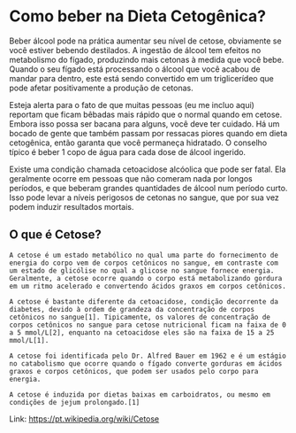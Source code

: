 # Como beber na Dieta Cetogênica?



Beber álcool pode na prática aumentar seu nível de cetose, obviamente se você estiver bebendo destilados. A ingestão de álcool tem efeitos no metabolismo do fígado, produzindo mais cetonas à medida que você bebe. Quando o seu fígado está processando o álcool que você acabou de mandar para dentro, este está sendo convertido em um triglicerídeo que pode afetar positivamente a produção de cetonas.  

Esteja alerta para o fato de que muitas pessoas (eu me incluo aqui) reportam que ficam bêbadas mais rápido que o normal quando em cetose. Embora isso possa ser bacana para alguns, você deve ter cuidado. Há um bocado de gente que também passam por ressacas piores quando em dieta cetogênica, então garanta que você permaneça hidratado. O conselho típico é beber 1 copo de água para cada dose de álcool ingerido.  

Existe uma condição chamada cetoacidose alcóolica que pode ser fatal. Ela geralmente ocorre em pessoas que não comeram nada por longos períodos, e que beberam grandes quantidades de álcool num período curto. Isso pode levar a níveis perigosos de cetonas no sangue, que por sua vez podem induzir resultados mortais.    

## O que é Cetose?

    A cetose é um estado metabólico no qual uma parte do fornecimento de energia do corpo vem de corpos cetônicos no sangue, em contraste com um estado de glicólise no qual a glicose no sangue fornece energia. Geralmente, a cetose ocorre quando o corpo está metabolizando gordura em um ritmo acelerado e convertendo ácidos graxos em corpos cetônicos.

    A cetose é bastante diferente da cetoacidose, condição decorrente da diabetes, devido à ordem de grandeza da concentração de corpos cetônicos no sangue[1]. Tipicamente, os valores de concentração de corpos cetônicos no sangue para cetose nutricional ficam na faixa de 0 a 5 mmol/L[2], enquanto na cetoacidose eles são na faixa de 15 a 25 mmol/L[1].

    A cetose foi identificada pelo Dr. Alfred Bauer em 1962 e é um estágio no catabolismo que ocorre quando o fígado converte gorduras em ácidos graxos e corpos cetônicos, que podem ser usados pelo corpo para energia.

    A cetose é induzida por dietas baixas em carboidratos, ou mesmo em condições de jejum prolongado.[1]

Link: https://pt.wikipedia.org/wiki/Cetose